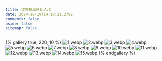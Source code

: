 ```yaml
---
title: 攻壳机动队S.A.C
date: 2024-10-19T14:18:21.279Z
comments: false
aside: false
sitemap: false
---
```


{% gallery true, 220, 10 %}
![1.webp](https://cdn.jsdmirror.com/gh/bilibiliworld/picgo@main/pixpin/攻壳机动队S.A.C/1.webp)
![2.webp](https://cdn.jsdmirror.com/gh/bilibiliworld/picgo@main/pixpin/攻壳机动队S.A.C/2.webp)
![3.webp](https://cdn.jsdmirror.com/gh/bilibiliworld/picgo@main/pixpin/攻壳机动队S.A.C/3.webp)
![4.webp](https://cdn.jsdmirror.com/gh/bilibiliworld/picgo@main/pixpin/攻壳机动队S.A.C/4.webp)
![5.webp](https://cdn.jsdmirror.com/gh/bilibiliworld/picgo@main/pixpin/攻壳机动队S.A.C/5.webp)
![6.webp](https://cdn.jsdmirror.com/gh/bilibiliworld/picgo@main/pixpin/攻壳机动队S.A.C/6.webp)
![7.webp](https://cdn.jsdmirror.com/gh/bilibiliworld/picgo@main/pixpin/攻壳机动队S.A.C/7.webp)
![8.webp](https://cdn.jsdmirror.com/gh/bilibiliworld/picgo@main/pixpin/攻壳机动队S.A.C/8.webp)
![9.webp](https://cdn.jsdmirror.com/gh/bilibiliworld/picgo@main/pixpin/攻壳机动队S.A.C/9.webp)
![10.webp](https://cdn.jsdmirror.com/gh/bilibiliworld/picgo@main/pixpin/攻壳机动队S.A.C/10.webp)
![11.webp](https://cdn.jsdmirror.com/gh/bilibiliworld/picgo@main/pixpin/攻壳机动队S.A.C/11.webp)
![12.webp](https://cdn.jsdmirror.com/gh/bilibiliworld/picgo@main/pixpin/攻壳机动队S.A.C/12.webp)
![13.webp](https://cdn.jsdmirror.com/gh/bilibiliworld/picgo@main/pixpin/攻壳机动队S.A.C/13.webp)
![14.webp](https://cdn.jsdmirror.com/gh/bilibiliworld/picgo@main/pixpin/攻壳机动队S.A.C/14.webp)
![15.webp](https://cdn.jsdmirror.com/gh/bilibiliworld/picgo@main/pixpin/攻壳机动队S.A.C/15.webp)
{% endgallery %}
